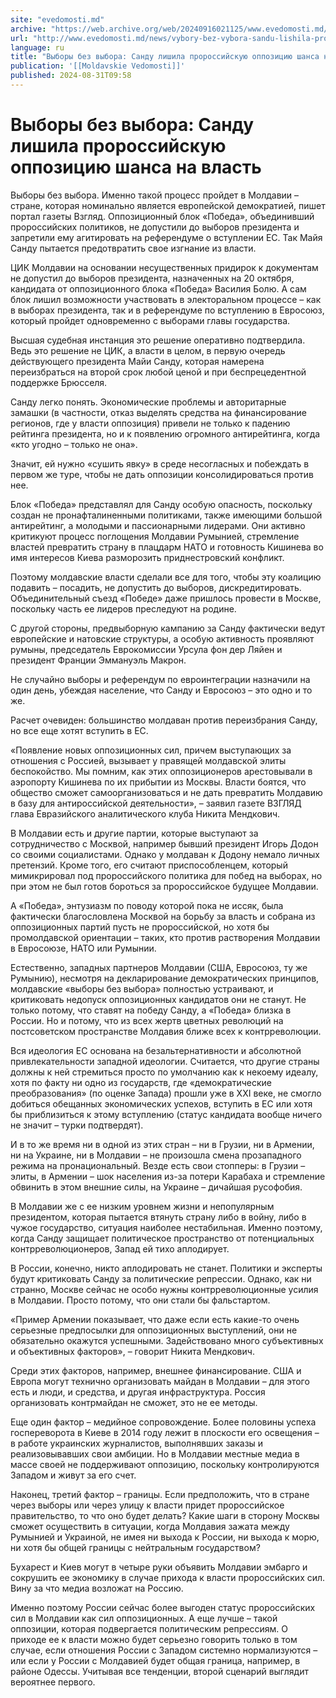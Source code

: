 ```yaml
---
site: "evedomosti.md"
archive: "https://web.archive.org/web/20240916021125/www.evedomosti.md/news/vybory-bez-vybora-sandu-lishila-prorossijskuyu-oppoziciyu-sh"
url: "http://www.evedomosti.md/news/vybory-bez-vybora-sandu-lishila-prorossijskuyu-oppoziciyu-sh"
language: ru
title: "Выборы без выбора: Санду лишила пророссийскую оппозицию шанса на власть"
publication: '[[Moldavskie Vedomosti]]'
published: 2024-08-31T09:58
---
```


# Выборы без выбора: Санду лишила пророссийскую оппозицию шанса на власть

Выборы без выбора. Именно такой процесс пройдет в Молдавии – стране, которая номинально является европейской демократией, пишет портал газеты Взгляд. Оппозиционный блок «Победа», объединивший пророссийских политиков, не допустили до выборов президента и запретили ему агитировать на референдуме о вступлении ЕС. Так Майя Санду пытается предотвратить свое изгнание из власти.

ЦИК Молдавии на основании несущественных придирок к документам не допустил до выборов президента, назначенных на 20 октября, кандидата от оппозиционного блока «Победа» Василия Болю. А сам блок лишил возможности участвовать в электоральном процессе – как в выборах президента, так и в референдуме по вступлению в Евросоюз, который пройдет одновременно с выборами главы государства.

Высшая судебная инстанция это решение оперативно подтвердила. Ведь это решение не ЦИК, а власти в целом, в первую очередь действующего президента Майи Санду, которая намерена переизбраться на второй срок любой ценой и при беспрецедентной поддержке Брюсселя.

Санду легко понять. Экономические проблемы и авторитарные замашки (в частности, отказ выделять средства на финансирование регионов, где у власти оппозиция) привели не только к падению рейтинга президента, но и к появлению огромного антирейтинга, когда «кто угодно – только не она».

Значит, ей нужно «сушить явку» в среде несогласных и побеждать в первом же туре, чтобы не дать оппозиции консолидироваться против нее.

Блок «Победа» представлял для Санду особую опасность, поскольку создан не пронафталиненными политиками, также имеющими большой антирейтинг, а молодыми и пассионарными лидерами. Они активно критикуют процесс поглощения Молдавии Румынией, стремление властей превратить страну в плацдарм НАТО и готовность Кишинева во имя интересов Киева разморозить приднестровский конфликт.

Поэтому молдавские власти сделали все для того, чтобы эту коалицию подавить – посадить, не допустить до выборов, дискредитировать. Объединительный съезд «Победе» даже пришлось провести в Москве, поскольку часть ее лидеров преследуют на родине.

С другой стороны, предвыборную кампанию за Санду фактически ведут европейские и натовские структуры, а особую активность проявляют румыны, председатель Еврокомиссии Урсула фон дер Ляйен и президент Франции Эммануэль Макрон.

Не случайно выборы и референдум по евроинтеграции назначили на один день, убеждая население, что Санду и Евросоюз – это одно и то же.

Расчет очевиден: большинство молдаван против переизбрания Санду, но все еще хотят вступить в ЕС.

«Появление новых оппозиционных сил, причем выступающих за отношения с Россией, вызывает у правящей молдавской элиты беспокойство. Мы помним, как этих оппозиционеров арестовывали в аэропорту Кишинева по их прибытии из Москвы. Власти боятся, что общество сможет самоорганизоваться и не дать превратить Молдавию в базу для антироссийской деятельности», – заявил газете ВЗГЛЯД глава Евразийского аналитического клуба Никита Мендкович.

В Молдавии есть и другие партии, которые выступают за сотрудничество с Москвой, например бывший президент Игорь Додон со своими социалистами. Однако у молдаван к Додону немало личных претензий. Кроме того, его считают приспособленцем, который мимикрировал под пророссийского политика для побед на выборах, но при этом не был готов бороться за пророссийское будущее Молдавии.

А «Победа», энтузиазм по поводу которой пока не иссяк, была фактически благословлена Москвой на борьбу за власть и собрана из оппозиционных партий пусть не пророссийской, но хотя бы промолдавской ориентации – таких, кто против растворения Молдавии в Евросоюзе, НАТО или Румынии.

Естественно, западных партнеров Молдавии (США, Евросоюз, ту же Румынию), несмотря на декларирование демократических принципов, молдавские «выборы без выбора» полностью устраивают, и критиковать недопуск оппозиционных кандидатов они не станут. Не только потому, что ставят на победу Санду, а «Победа» близка в России. Но и потому, что из всех жертв цветных революций на постсоветском пространстве Молдавия ближе всех к контрреволюции.

Вся идеология ЕС основана на безальтернативности и абсолютной привлекательности западной идеологии. Считается, что другие страны должны к ней стремиться просто по умолчанию как к некоему идеалу, хотя по факту ни одно из государств, где «демократические преобразования» (по оценке Запада) прошли уже в XXI веке, не смогло добиться обещанных экономических успехов, вступить в ЕС или хотя бы приблизиться к этому вступлению (статус кандидата вообще ничего не значит – турки подтвердят).

И в то же время ни в одной из этих стран – ни в Грузии, ни в Армении, ни на Украине, ни в Молдавии – не произошла смена прозападного режима на пронациональный. Везде есть свои стопперы: в Грузии – элиты, в Армении – шок населения из-за потери Карабаха и стремление обвинить в этом внешние силы, на Украине – дичайшая русофобия.

В Молдавии же с ее низким уровнем жизни и непопулярным президентом, которая пытается втянуть страну либо в войну, либо в чужое государство, ситуация наиболее нестабильная. Именно поэтому, когда Санду защищает политическое пространство от потенциальных контрреволюционеров, Запад ей тихо аплодирует.

В России, конечно, никто аплодировать не станет. Политики и эксперты будут критиковать Санду за политические репрессии. Однако, как ни странно, Москве сейчас не особо нужны контрреволюционные усилия в Молдавии. Просто потому, что они стали бы фальстартом.

«Пример Армении показывает, что даже если есть какие-то очень серьезные предпосылки для оппозиционных выступлений, они не обязательно окажутся успешными. Задействовано много субъективных и объективных факторов», – говорит Никита Мендкович.

Среди этих факторов, например, внешнее финансирование. США и Европа могут технично организовать майдан в Молдавии – для этого есть и люди, и средства, и другая инфраструктура. Россия организовать контрмайдан не сможет, это не ее методы.

Еще один фактор – медийное сопровождение. Более половины успеха госпереворота в Киеве в 2014 году лежит в плоскости его освещения – в работе украинских журналистов, выполнявших заказы и реализовывавших свои амбиции. Но в Молдавии местные медиа в массе своей не поддерживают оппозицию, поскольку контролируются Западом и живут за его счет.

Наконец, третий фактор – границы. Если предположить, что в стране через выборы или через улицу к власти придет пророссийское правительство, то что оно будет делать? Какие шаги в сторону Москвы сможет осуществить в ситуации, когда Молдавия зажата между Румынией и Украиной, не имея ни выхода к России, ни выхода к морю, ни хотя бы общей границы с нейтральным государством?

Бухарест и Киев могут в четыре руки объявить Молдавии эмбарго и сокрушить ее экономику в случае прихода к власти пророссийских сил. Вину за что медиа возложат на Россию.

Именно поэтому России сейчас более выгоден статус пророссийских сил в Молдавии как сил оппозиционных. А еще лучше – такой оппозиции, которая подвергается политическим репрессиям. О приходе ее к власти можно будет серьезно говорить только в том случае, если отношения России с Западом системно нормализуются – или если у России с Молдавией будет общая граница, например, в районе Одессы. Учитывая все тенденции, второй сценарий выглядит вероятнее первого.